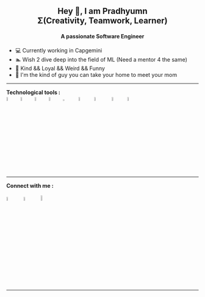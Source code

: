 <div align="center">
  <h2>Hey 👋, I am Pradhyumn</br>Σ(Creativity, Teamwork, Learner)</h2>
 
  <h4>A passionate Software Engineer</h4> </div>
  <div>
  <ul>
  <li>‍💻 Currently working in Capgemini</li>
  <li>🏊 Wish 2 dive deep into the field of ML (Need a mentor 4 the same)</li>
  <li>🥺 Kind && Loyal && Weird && Funny</li>
  <li>🤣 I'm the kind of guy you can take your home to meet your mom</li>
  </ul>
  </div>

<hr></hr>
<div>
  <strong> Technological tools : </strong>
  <div>
    <img src="https://i.postimg.cc/RV1n4L1w/pngwing-com-1.png"  width="5%" height="5%"/>&nbsp;&nbsp;
  <img src="https://i.postimg.cc/1RqqYQfC/pngwing-com.png"  width="5%" height="5%"/>&nbsp;&nbsp;
  <img src="https://i.postimg.cc/6QMrwfXM/logo-2582747-1920.png"  width="5%" height="5%"/>&nbsp;&nbsp;
  <img src="https://i.postimg.cc/W12Vywft/Pik-Png-com-vs-logo-png-2937269-1-removebg-preview.png"  width="5%" height="5%"/>&nbsp;&nbsp;
 <img src="https://i.postimg.cc/BL5YQ1SH/kisspng-angle-text-symbol-brand-other-python-5ab0c09b9ea1a7-3286927515215330836498.png"  width="5%" height="3%"/>&nbsp;&nbsp;
  &nbsp;<img src="https://i.postimg.cc/nsqbBrVc/kisspng-the-c-programming-language-computer-icons-comput-programming-5acadc2e16ef78-2806896415232440.png"  width="5%" height="5%"/>&nbsp;&nbsp;
  &nbsp;<img src="https://i.postimg.cc/BnfNghbP/Pik-Png-com-java-logo-transparent-png-1469146.png"  width="6%" height="5%"/>&nbsp;&nbsp;&nbsp;
   <img src="https://i.postimg.cc/BQJnc9D1/toppng-com-vscode-visual-studio-code-953x953.png"  width="5%" height="5%"/>&nbsp;&nbsp;&nbsp;
  <img src="https://i.postimg.cc/6QPhnfmy/207px-Jupyter-logo-svg.png"  width="5%" height="5%"/>&nbsp;&nbsp;
  </div>
  </div>
  <hr></hr>
  <strong>Connect with me :</strong></br></br>
  <div>
   <a href="https://instagram.com/notorious_proton" target="_blank"><img src="https://i.postimg.cc/zX1S5BhH/Glossy-Instagram-logo-PNG.png"  width="5%" height="5%"/></a>
  &nbsp;&nbsp;&nbsp;
    <a href="https://www.facebook.com/imPradhyumn/" target="_blank"><img src="https://i.postimg.cc/xjmyWHXS/Glossy-facebook-logo-png.png"  width="5%" height="5%"/></a>
  &nbsp;&nbsp;&nbsp;
 <a href="https://linkedin.com/in/i-am-Pradhyumn/" target="_blank">  <img src="https://i.postimg.cc/WDpfHMQd/kindpng-3632986.png"  width="5%" height="6%"/></a>
  </div>
  <hr></hr>
  
